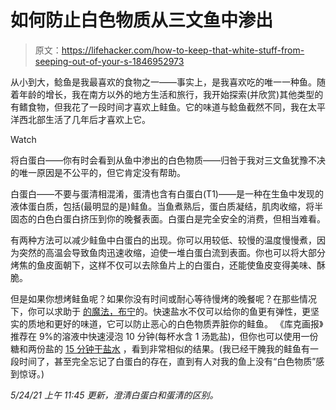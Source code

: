 # 如何防止白色物质从三文鱼中渗出

> 原文：<https://lifehacker.com/how-to-keep-that-white-stuff-from-seeping-out-of-your-s-1846952973>

从小到大，鲶鱼是我最喜欢的食物之一——事实上，是我喜欢吃的唯一一种鱼。随着年龄的增长，我在南方以外的地方生活和旅行，我开始探索(并欣赏)其他类型的有鳍食物，但我花了一段时间才喜欢上鲑鱼。它的味道与鲶鱼截然不同，我在太平洋西北部生活了几年后才喜欢上它。

Watch

将白蛋白——你有时会看到从鱼中渗出的白色物质——归咎于我对三文鱼犹豫不决的唯一原因是不公平的，但它肯定没有帮助。

白蛋白——不要与蛋清相混淆，蛋清也含有白蛋白(T1)——是一种在生鱼中发现的液体蛋白质，包括(最明显的是)鲑鱼。当鱼煮熟后，蛋白质凝结，肌肉收缩，将半固态的白色白蛋白挤压到你的晚餐表面。白蛋白是完全安全的消费，但相当难看。

有两种方法可以减少鲑鱼中白蛋白的出现。你可以用较低、较慢的温度慢慢煮，因为突然的高温会导致鱼肉迅速收缩，迫使一堆白蛋白流到表面。你也可以将大部分烤焦的鱼皮面朝下，这样不仅可以去除鱼片上的白蛋白，还能使鱼皮变得美味、酥脆。

但是如果你想烤鲑鱼呢？如果你没有时间或耐心等待慢烤的晚餐呢？在那些情况下，你可以求助于 [的魔法，布宁](https://skillet.lifehacker.com/fix-your-dull-fish-with-a-salt-and-sugar-cure-1846734923)的。快速盐水不仅可以给你的鱼更有弹性，更坚实的质地和更好的味道，它可以防止恶心的白色物质弄脏你的鲑鱼。
《库克画报》推荐在 9%的溶液中快速浸泡 10 分钟(每杯水含 1 汤匙盐)，但你也可以使用一份糖和两份盐的 [15 分钟干盐水](https://skillet.lifehacker.com/fix-your-dull-fish-with-a-salt-and-sugar-cure-1846734923) ，看到非常相似的结果。(我已经干腌我的鲑鱼有一段时间了，甚至完全忘记了白蛋白的存在，直到有人对我的鱼上没有“白色物质”感到惊讶。)

*5/24/21 上午 11:45 更新，澄清白蛋白和蛋清的区别。*